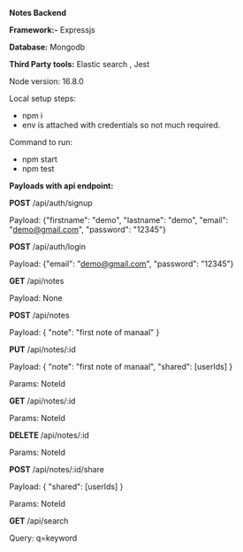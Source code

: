 **Notes Backend**

**Framework:-** Expressjs

**Database:** Mongodb

**Third Party tools:** Elastic search , Jest

Node version: 16.8.0

Local setup steps:

- npm i
- env is attached with credentials so not much required.

Command to run:

- npm start
- npm test

**Payloads with api endpoint:**

**POST** /api/auth/signup 

Payload: {"firstname": "demo", "lastname": "demo", "email": "demo@gmail.com", "password": "12345"}

**POST** /api/auth/login

Payload: {"email": "demo@gmail.com", "password": "12345"}

**GET** /api/notes

Payload: None


**POST** /api/notes

Payload: {
    "note": "first note of manaal"
}


**PUT** /api/notes/:id

Payload: {
    "note": "first note of manaal",
    "shared": [userIds]
}

Params: NoteId


**GET** /api/notes/:id

Params: NoteId


**DELETE** /api/notes/:id

Params: NoteId


**POST** /api/notes/:id/share

Payload: {
    "shared": [userIds]
}

Params: NoteId


**GET** /api/search

Query: q=keyword







